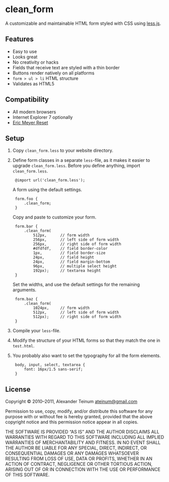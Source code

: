 # clean_form

A customizable and maintainable HTML form styled with CSS using
[less.js](https://github.com/cloudhead/less.js/).

## Features

 * Easy to use
 * Looks great
 * No creativity or hacks
 * Fields that receive text are styled with a thin border
 * Buttons render natively on all platforms
 * `form > ul > li` HTML structure
 * Validates as HTML5

## Compatibility

 * All modern browsers
 * Internet Explorer 7 optionally
 * [Eric Meyer Reset](http://meyerweb.com/)

## Setup

1. Copy `clean_form.less` to your website directory.

2. Define form classes in a separate `less`-file, as it makes it easier to
   upgrade `clean_form.less`. Before you define anything, import
   `clean_form.less`.

        @import url('clean_form.less');

   A form using the default settings.

        form.foo {
            .clean_form;
        }

   Copy and paste to customize your form.

        form.bar {
            .clean_form(
                512px,      // form width
                256px,      // left side of form width
                256px,      // right side of form width
                #dfdfdf,    // field border-color
                1px,        // field border-size
                24px,       // field height
                24px,       // field margin-bottom
                96px,       // multiple select height
                192px);     // textarea height
        }

   Set the widths, and use the default settings for the remaining arguments.

        form.baz {
            .clean_form(
                1024px,     // form width
                512px,      // left side of form width
                512px);     // right side of form width
        }

3. Compile your `less`-file.

4. Modify the structure of your HTML forms so that they match the one in
   `test.html`.

5. You probably also want to set the typography for all the form elements.

        body, input, select, textarea {
            font: 16px/1.5 sans-serif;
        }

## License

Copyright © 2010–2011, Alexander Teinum <ateinum@gmail.com>

Permission to use, copy, modify, and/or distribute this software for any
purpose with or without fee is hereby granted, provided that the above
copyright notice and this permission notice appear in all copies.

THE SOFTWARE IS PROVIDED “AS IS” AND THE AUTHOR DISCLAIMS ALL WARRANTIES WITH
REGARD TO THIS SOFTWARE INCLUDING ALL IMPLIED WARRANTIES OF MERCHANTABILITY AND
FITNESS. IN NO EVENT SHALL THE AUTHOR BE LIABLE FOR ANY SPECIAL, DIRECT,
INDIRECT, OR CONSEQUENTIAL DAMAGES OR ANY DAMAGES WHATSOEVER RESULTING FROM LOSS
OF USE, DATA OR PROFITS, WHETHER IN AN ACTION OF CONTRACT, NEGLIGENCE OR OTHER
TORTIOUS ACTION, ARISING OUT OF OR IN CONNECTION WITH THE USE OR PERFORMANCE OF
THIS SOFTWARE.
